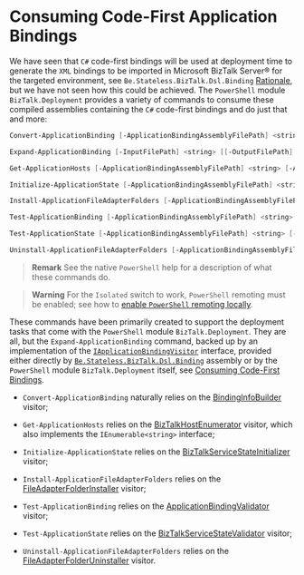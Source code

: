 ﻿# Consuming Code-First Application Bindings

We have seen that `C#` code-first bindings will be used at deployment time to generate the `XML` bindings to be imported in Microsoft BizTalk Server® for the targeted environment, see `Be.Stateless.BizTalk.Dsl.Binding` [Rationale](../../../../BizTalk/Dsl/Binding/README.md#rationale), but we have not seen how this could be achieved. The `PowerShell` module `BizTalk.Deployment` provides a variety of commands to consume these compiled assemblies containing the `C#` code-first bindings and do just that and more:

```PowerShell
Convert-ApplicationBinding [-ApplicationBindingAssemblyFilePath] <string> [-AssemblyProbingFolderPath <string[]>] [-EnvironmentSettingOverridesTypeName <string>] [-Isolated] [-OutputFilePath] <string> [-TargetEnvironment] <string> [<CommonParameters>]

Expand-ApplicationBinding [-InputFilePath] <string> [[-OutputFilePath] <string>] [-Trim] [<CommonParameters>]

Get-ApplicationHosts [-ApplicationBindingAssemblyFilePath] <string> [-AssemblyProbingFolderPath <string[]>] [-EnvironmentSettingOverridesTypeName <string>] [-Isolated] [-TargetEnvironment] <string> [<CommonParameters>]

Initialize-ApplicationState [-ApplicationBindingAssemblyFilePath] <string> [-AssemblyProbingFolderPath <string[]>] [-EnvironmentSettingOverridesTypeName <string>] [-InitializationOption {None | Orchestrations | ReceiveLocations | SendPorts | All}] [-Isolated] [-TargetEnvironment] <string> [<CommonParameters>]

Install-ApplicationFileAdapterFolders [-ApplicationBindingAssemblyFilePath] <string> [-TargetEnvironment] <string> -User <string[]> [-AssemblyProbingFolderPath <string[]>] [-EnvironmentSettingOverridesTypeName <string>] [-Isolated] [<CommonParameters>]

Test-ApplicationBinding [-ApplicationBindingAssemblyFilePath] <string> [-TargetEnvironment] <string> [-AssemblyProbingFolderPath <string[]>] [-EnvironmentSettingOverridesTypeName <string>] [-Isolated] [<CommonParameters>]

Test-ApplicationState [-ApplicationBindingAssemblyFilePath] <string> [-TargetEnvironment] <string> [-AssemblyProbingFolderPath <string[]>] [-EnvironmentSettingOverridesTypeName <string>] [-Isolated] [<CommonParameters>]

Uninstall-ApplicationFileAdapterFolders [-ApplicationBindingAssemblyFilePath] <string> [-TargetEnvironment] <string> [-AssemblyProbingFolderPath <string[]>] [-EnvironmentSettingOverridesTypeName <string>] [-Isolated] [-Recurse] [<CommonParameters>]
```

> **Remark** See the native `PowerShell` help for a description of what these commands do.

> **Warning** For the `Isolated` switch to work, `PowerShell` remoting must be enabled; see how to [enable `PowerShell` remoting locally](./EnablePowerShellRemoting.md).

These commands have been primarily created to support the deployment tasks that come with the `PowerShell` module `BizTalk.Deployment`. They are all, but the `Expand-ApplicationBinding` command, backed up by an implementation of the [`IApplicationBindingVisitor`][i-application-binding-visitor] interface, provided either directly by [`Be.Stateless.BizTalk.Dsl.Binding`](../../../../BizTalk/Dsl/Binding/README.md) assembly or by the `PowerShell` module `BizTalk.Deployment` itself, see [Consuming Code-First Bindings](../../../../BizTalk/Dsl/Binding/README.md#consuming-code-first-bindings).

- `Convert-ApplicationBinding` naturally relies on the [BindingInfoBuilder][binding-info-builder] visitor;

- `Get-ApplicationHosts` relies on the [BizTalkHostEnumerator][biztalk-host-enumerator] visitor, which also implements the `IEnumerable<string>` interface;

- `Initialize-ApplicationState` relies on the [BizTalkServiceStateInitializer][biztalk-service-state-initializer] visitor;

- `Install-ApplicationFileAdapterFolders` relies on the [FileAdapterFolderInstaller][file-adapter-folder-installer] visitor;

- `Test-ApplicationBinding` relies on the [ApplicationBindingValidator][application-binding-validator] visitor;

- `Test-ApplicationState` relies on the [BizTalkServiceStateValidator][biztalk-service-state-validator] visitor;

- `Uninstall-ApplicationFileAdapterFolders` relies on the [FileAdapterFolderUninstaller][file-adapter-folder-uninstaller] visitor.

<!-- links -->

[application-binding-validator]: https://github.com/icraftsoftware/Be.Stateless.BizTalk.Dsl.Binding/blob/master/src/Be.Stateless.BizTalk.Dsl.Binding/Dsl/Binding/Visitor/ApplicationBindingValidator.cs
[binding-info-builder]: https://github.com/icraftsoftware/Be.Stateless.BizTalk.Dsl.Binding/blob/master/src/Be.Stateless.BizTalk.Dsl.Binding/Dsl/Binding/Visitor/BindingInfoBuilder.cs
[biztalk-host-enumerator]: https://github.com/icraftsoftware/Be.Stateless.PowerShell.Module.BizTalk.Deployment/blob/master/src/Be.Stateless.BizTalk.Deployment.Cmdlets/Dsl/Binding/Visitor/BizTalkHostEnumerator.cs
[biztalk-service-state-initializer]: https://github.com/icraftsoftware/Be.Stateless.PowerShell.Module.BizTalk.Deployment/blob/master/src/Be.Stateless.BizTalk.Deployment.Cmdlets/Dsl/Binding/Visitor/BizTalkServiceStateInitializer.cs
[biztalk-service-state-validator]: https://github.com/icraftsoftware/Be.Stateless.PowerShell.Module.BizTalk.Deployment/blob/master/src/Be.Stateless.BizTalk.Deployment.Cmdlets/Dsl/Binding/Visitor/BizTalkServiceStateValidator.cs
[file-adapter-folder-installer]: https://github.com/icraftsoftware/Be.Stateless.PowerShell.Module.BizTalk.Deployment/blob/master/src/Be.Stateless.BizTalk.Deployment.Cmdlets/Dsl/Binding/Visitor/FileAdapterFolderInstaller.cs
[file-adapter-folder-uninstaller]: https://github.com/icraftsoftware/Be.Stateless.PowerShell.Module.BizTalk.Deployment/blob/master/src/Be.Stateless.BizTalk.Deployment.Cmdlets/Dsl/Binding/Visitor/FileAdapterFolderUninstaller.cs
[i-application-binding-visitor]: https://github.com/icraftsoftware/Be.Stateless.BizTalk.Dsl.Binding/blob/master/src/Be.Stateless.BizTalk.Dsl.Binding/Dsl/Binding/IApplicationBindingVisitor.cs

<!--
cSpell:ignore
-->
